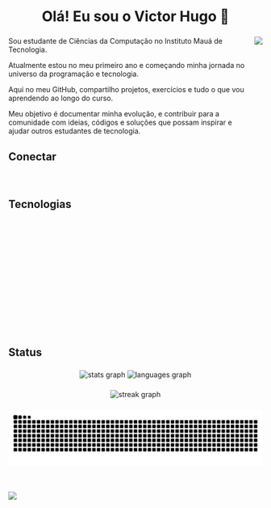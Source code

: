 <h1 align="center">Olá! Eu sou o Victor Hugo 👋</h1>

###

<div>
  <img align="right" height="230px" src="https://www.alura.com.br/artigos/assets/hello-world-em-varias-linguagens/imagem1.gif""/>
    <div>
      <p align="left" text_align="justify">Sou estudante de Ciências da Computação no Instituto Mauá de Tecnologia. </p>
      <p align="left" text_align="justify">Atualmente estou no meu primeiro ano e começando minha jornada no universo da programação e tecnologia. </p>
      <p align="left" text_align="justify">Aqui no meu GitHub, compartilho projetos, exercícios e tudo o que vou aprendendo ao longo do curso. </p>
      <p align="left" text_align="justify">Meu objetivo é documentar minha evolução, e contribuir para a comunidade com ideias, códigos e soluções que possam inspirar e ajudar outros estudantes de tecnologia. </p>
    </div>
</div>



<h2 align="left">Conectar</h4>

###

<div align="left">
  <a href="mailto:victorhotpinho7@gmail.com" target="_blank"><img src="https://img.shields.io/badge/Gmail-D14836?style=for-the-badge&logo=gmail&logoColor=white" alt=""></a>
  <a href="https://www.linkedin.com/in/victor-hugo-pinho-38306730b/" target="_blank"><img src="https://img.shields.io/badge/LinkedIn-0077B5?style=for-the-badge&logo=linkedin&logoColor=white" alt=""></a>
  <a href="#" target="_blank"><img src="https://img.shields.io/badge/website-000000?style=for-the-badge&logo=About.me&logoColor=white" alt=""></a>
  <!-- http://portifoliovictor.s3-website-sa-east-1.amazonaws.com/ -->
</div>

###

<!-- <h2 align="left">Portifólio</h4> -->


###

<!-- <h2 align="left">Languages</h4> -->
<h2 align="left">Tecnologias</h4>
<!--
<div align="left">
  <img src="https://cdn.jsdelivr.net/gh/devicons/devicon/icons/csharp/csharp-original.svg" height="40" alt="csharp logo"  />
  <img width="12" />
  <img src="https://cdn.jsdelivr.net/gh/devicons/devicon/icons/dart/dart-original.svg" height="40" alt="dart logo"  />
  <img width="12" />
  <img src="https://cdn.jsdelivr.net/gh/devicons/devicon/icons/java/java-original.svg" height="40" alt="java logo"  />
  <img width="12" />
  <img src="https://cdn.jsdelivr.net/gh/devicons/devicon/icons/python/python-original.svg" height="40" alt="python logo"  />
  <img width="12" />
  <img src="https://skillicons.dev/icons?i=js" height="40" alt="javascript logo"  />
</div>
-->
<div align="left">
  <img src="https://img.shields.io/badge/C%23-39457E?style=for-the-badge&logo=c-sharp&logoColor=white" alt="">
  <img src="https://img.shields.io/badge/Dart-0175C2?style=for-the-badge&logo=dart&logoColor=white" alt="">
  <img src="https://img.shields.io/badge/Java-ED8B00?style=for-the-badge&logo=openjdk&logoColor=white" alt="">  
  <img src="https://img.shields.io/badge/Python-3776AB?style=for-the-badge&logo=python&logoColor=white" alt="">  
  <img src="https://img.shields.io/badge/JavaScript-F7DF1E?style=for-the-badge&logo=javascript&logoColor=black" alt="">
</div>
<br>


<!-- <h2 align="left">Web</h4> -->
<!--
<div align="left">
  <img src="https://cdn.jsdelivr.net/gh/devicons/devicon/icons/html5/html5-original.svg" height="40" alt="html5 logo"  />
  <img width="12" />
  <img src="https://cdn.jsdelivr.net/gh/devicons/devicon/icons/css3/css3-original.svg" height="40" alt="css3 logo"  />
  <img width="12" />
  <img src="https://cdn.jsdelivr.net/gh/devicons/devicon/icons/bootstrap/bootstrap-original.svg" height="40" alt="bootstrap logo"  />
  <img width="12" />
  <img src="https://cdn.jsdelivr.net/gh/devicons/devicon/icons/nodejs/nodejs-original.svg" height="40" alt="nodejs logo"  />
</div>
-->
<div align="left">
  <img src="https://img.shields.io/badge/HTML5-E34F26?style=for-the-badge&logo=html5&logoColor=white" alt="">
  <img src="https://img.shields.io/badge/CSS3-1572B6?style=for-the-badge&logo=css3&logoColor=white" alt="">
  <img src="https://img.shields.io/badge/Bootstrap-563D7C?style=for-the-badge&logo=bootstrap&logoColor=white" alt="">  
  <img src="https://img.shields.io/badge/Node.js-43853D?style=for-the-badge&logo=node.js&logoColor=white" alt="">
</div>
<br>

<!-- <h2 align="left">Mobile</h4> -->
<!--
<div align="left">
  <img src="https://cdn.jsdelivr.net/gh/devicons/devicon/icons/flutter/flutter-original.svg" height="40" alt="flutter logo"  />
</div>
-->

<div align="left">
  <img src="https://img.shields.io/badge/Flutter-02569B?style=for-the-badge&logo=flutter&logoColor=white" alt="">
</div>
<br>

<!-- <h2 align="left">Database</h4> -->
<!--
<div align="left">
  <img src="https://cdn.jsdelivr.net/gh/devicons/devicon/icons/mysql/mysql-original.svg" height="40" alt="mysql logo"  />
  <img width="12" />
  <img src="https://cdn.jsdelivr.net/gh/devicons/devicon/icons/mongodb/mongodb-original.svg" height="40" alt="mongodb logo"  />
</div>
-->

<div align="left">
  <img src="https://img.shields.io/badge/GIT-E44C30?style=for-the-badge&logo=git&logoColor=white" alt="">
</div>
<br>


<div align="left">
  <img src="https://img.shields.io/badge/SQL%20Server-CC2927?style=for-the-badge&logo=microsoft-sql-server&logoColor=white" alt="">
  <img src="https://img.shields.io/badge/MySQL-005C84?style=for-the-badge&logo=mysql&logoColor=white" alt="">
  <img src="https://img.shields.io/badge/MongoDB-4EA94B?style=for-the-badge&logo=mongodb&logoColor=white" alt="">
</div>
<br>

<!-- <h2 align="left">Design</h4> 
<!--
<div align="left">
  <img src="https://skillicons.dev/icons?i=figma" height="40" alt="figma logo"  />
  <img width="12" />
  <img src="https://cdn.simpleicons.org/adobephotoshop/31A8FF" height="40" alt="photoshop logo"  />
  <img width="12" />
  <img src="https://cdn.jsdelivr.net/gh/devicons/devicon/icons/canva/canva-original.svg" height="40" alt="canva logo"  />
</div>
-->

<div align="left">
  <img src="https://img.shields.io/badge/Figma-F24E1E?style=for-the-badge&logo=figma&logoColor=white" alt="">
  <img src="https://img.shields.io/badge/Photoshop-31A8FF?style=for-the-badge&logo=Adobe%20Photoshop&logoColor=black" alt="">
  <img src="https://img.shields.io/badge/Canva-%2300C4CC.svg?&style=for-the-badge&logo=Canva&logoColor=white" alt="">
</div>
<br>

<!-- Ferramentas -->
<div align="left">
  <img src="https://img.shields.io/badge/Trello-%23026AA7.svg?style=for-the-badge&logo=Trello&logoColor=white" alt="">
  <img src="https://img.shields.io/badge/Notion-%23000000.svg?style=for-the-badge&logo=notion&logoColor=white" alt="">
  <img src="https://img.shields.io/badge/Obsidian-%23483699.svg?style=for-the-badge&logo=obsidian&logoColor=white" alt="">
</div>

<h2 align="left">Status</h2>

###

<div align="center">
  <img src="https://github-readme-stats.vercel.app/api?username=VictorHugo-7&hide_title=false&hide_rank=false&show_icons=true&include_all_commits=true&count_private=true&disable_animations=false&theme=github_dark&locale=en&hide_border=true&order=1" height="170" alt="stats graph"  />
  <img src="https://github-readme-stats.vercel.app/api/top-langs?username=VictorHugo-7&locale=en&hide_title=false&layout=compact&card_width=320&langs_count=6&theme=github_dark&hide_border=true&order=2" height="170" alt="languages graph"  />
</div>

###

<div align="center">
  <img src="https://streak-stats.demolab.com?user=VictorHugo-7&locale=en&mode=daily&theme=github_dark&hide_border=true&border_radius=4&order=3" height="180" alt="streak graph"  />
</div>

###

###

<div align="center">
<picture >
    <source media" (prefers-color-scheme: dark)"
        srcset="https://raw.githubusercontent.com/victorhugo-7/victorhugo-7/output/github-contribution-grid-snake-dark.svg">
    <source media="(prefers-color-scheme: light)"
        srcset="https://raw.githubusercontent.com/victorhugo-7/victorhugo-7/output/github-contribution-grid-snake.svg">
    <img alt="github contribution grid snake animation"
        src="https://raw.githubusercontent.com/victorhugo-7/victorhugo-7/output/github-contribution-grid-snake.svg">
</picture>
</div>
<br><br>

![](https://visitor-badge.laobi.icu/badge?page_id=VictorHugo-7)  
